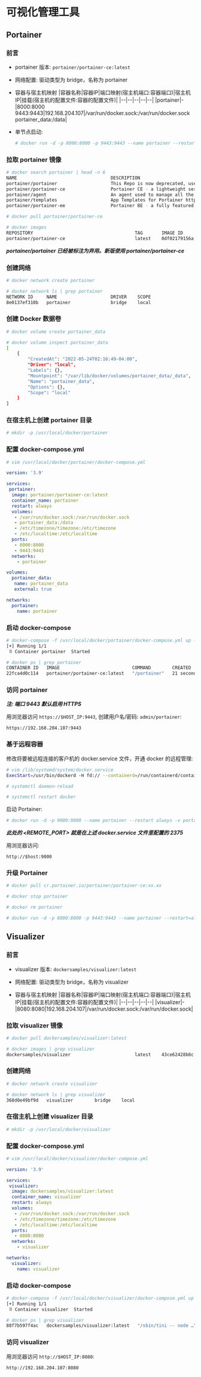 # 可视化管理工具

## Portainer

### 前言

- portainer 版本: ```portainer/portainer-ce:latest```

- 网络配置: 驱动类型为 bridge，名称为 portainer

- 容器与宿主机映射
    |容器名称|容器IP|端口映射(宿主机端口:容器端口)|宿主机IP|挂载(宿主机的配置文件:容器的配置文件)|
    |--|--|--|--|--|
    |portainer|-|8000:8000<br />9443:9443|192.168.204.107|/var/run/docker.sock:/var/run/docker.sock<br />portainer_data:/data|

- 单节点启动:
    ```bash
    # docker run -d -p 8000:8000 -p 9443:9443 --name portainer --restart=always -v /var/run/docker.sock:/var/run/docker.sock -v portainer_data:/data portainer/portainer-ce
    ```

### 拉取 portainer 镜像

```bash
# docker search portainer | head -n 6
NAME                                   DESCRIPTION                                     STARS     OFFICIAL   AUTOMATED
portainer/portainer                    This Repo is now deprecated, use portainer/p…   2213                 
portainer/portainer-ce                 Portainer CE - a lightweight service deliver…   1148                 
portainer/agent                        An agent used to manage all the resources in…   150                  
portainer/templates                    App Templates for Portainer http://portainer…   25                   
portainer/portainer-ee                 Portainer BE - a fully featured service deli…   20

# docker pull portainer/portainer-ce

# docker images
REPOSITORY                                      TAG       IMAGE ID       CREATED         SIZE
portainer/portainer-ce                          latest    0df02179156a   6 months ago    273MB
```

***portainer/portainer 已经被标注为弃用。新版使用 portainer/portainer-ce***

### 创建网络

```bash
# docker network create portainer

# docker network ls | grep portainer
NETWORK ID     NAME                    DRIVER    SCOPE
8e0137ef310b   portainer               bridge    local
```

### 创建 Docker 数据卷

```bash
# docker volume create portainer_data

# docker volume inspect portainer_data
[
    {
        "CreatedAt": "2022-05-24T02:16:49-04:00",
        "Driver": "local",
        "Labels": {},
        "Mountpoint": "/var/lib/docker/volumes/portainer_data/_data",
        "Name": "portainer_data",
        "Options": {},
        "Scope": "local"
    }
]
```

### 在宿主机上创建 portainer 目录

```bash
# mkdir -p /usr/local/docker/portainer
```

### 配置 docker-compose.yml

```bash
# vim /usr/local/docker/portainer/docker-compose.yml
```

```yml
version: '3.9'

services:
 portainer:
  image: portainer/portainer-ce:latest
  container_name: portainer
  restart: always
  volumes:
   - /var/run/docker.sock:/var/run/docker.sock
   - portainer_data:/data
   - /etc/timezone/timezone:/etc/timezone
   - /etc/localtime:/etc/localtime
  ports:
   - 8000:8000
   - 9443:9443
  networks:
    - portainer

volumes:
  portainer_data:
   name: portainer_data
   external: true

networks:
  portainer:
    name: portainer
```

### 启动 docker-compose

```bash
# docker-compose -f /usr/local/docker/portainer/docker-compose.yml up -d
[+] Running 1/1
 ⠿ Container portainer  Started                                                                                  0.5s

# docker ps | grep portainer
CONTAINER ID   IMAGE                           COMMAND        CREATED          STATUS          PORTS                                                                                            NAMES
22fca4d0c114   portainer/portainer-ce:latest   "/portainer"   21 seconds ago   Up 20 seconds   0.0.0.0:8000->8000/tcp, :::8000->8000/tcp, 0.0.0.0:9443->9443/tcp, :::9443->9443/tcp, 9000/tcp   portainer
```

### 访问 portainer

***注: 端口 9443 默认启用 HTTPS***

用浏览器访问 ```https://$HOST_IP:9443```, 创建用户名/密码: ```admin/portainer```:

```
https://192.168.204.107:9443
```

### 基于远程容器

修改将要被远程连接的客户机的 docker.service 文件，开通 docker 的远程管理:

```bash
# vim /lib/systemd/system/docker.service
ExecStart=/usr/bin/dockerd -H fd:// --containerd=/run/containerd/containerd.sock -H tcp://0.0.0.0:2375

# systemctl daemon-reload

# systemctl restart docker
```

启动 Portainer:

```bash
# docker run -d -p 9000:9000 --name portainer --restart always -v portainer_data:/data portainer/portainer-ce -H tcp://<REMOTE_HOST>:<REMOTE_PORT>
```

***此处的 <REMOTE_PORT> 就是在上述 docker.service 文件里配置的 2375***

用浏览器访问:

```
http://$host:9000
```

### 升级 Portainer

```bash
# docker pull cr.portainer.io/portainer/portainer-ce:xx.xx

# docker stop portainer

# docker rm portainer

# docker run -d -p 8000:8000 -p 9443:9443 --name portainer --restart=always -v /var/run/docker.sock:/var/run/docker.sock -v portainer_data:/data portainer/portainer-ce:xx.xx
```

## Visualizer

### 前言

- visualizer 版本: ```dockersamples/visualizer:latest```

- 网络配置: 驱动类型为 bridge，名称为 visualizer

- 容器与宿主机映射
    |容器名称|容器IP|端口映射(宿主机端口:容器端口)|宿主机IP|挂载(宿主机的配置文件:容器的配置文件)|
    |--|--|--|--|--|
    |visualizer|-|8080:8080|192.168.204.107|/var/run/docker.sock:/var/run/docker.sock|

### 拉取 visualizer 镜像

```bash
# docker pull dockersamples/visualizer:latest

# docker images | grep visualizer
dockersamples/visualizer                        latest    43ce62428b8c   13 months ago   185MB
```

### 创建网络

```bash
# docker network create visualizer

# docker network ls | grep visualizer
368d0e49bf9d   visualizer        bridge    local
```

### 在宿主机上创建 visualizer 目录

```bash
# mkdir -p /usr/local/docker/visualizer
```

### 配置 docker-compose.yml

```bash
# vim /usr/local/docker/visualizer/docker-compose.yml
```

```yml
version: '3.9'

services:
 visualizer:
  image: dockersamples/visualizer:latest
  container_name: visualizer
  restart: always
  volumes:
   - /var/run/docker.sock:/var/run/docker.sock
   - /etc/timezone/timezone:/etc/timezone
   - /etc/localtime:/etc/localtime
  ports:
   - 8080:8080
  networks:
    - visualizer

networks:
  visualizer:
    name: visualizer
```

### 启动 docker-compose

```bash
# docker-compose -f /usr/local/docker/visualizer/docker-compose.yml up -d
[+] Running 1/1
 ⠿ Container visualizer  Started                                                                                 1.7s

# docker ps | grep visualizer
88f7b597f4ac   dockersamples/visualizer:latest   "/sbin/tini -- node …"   30 seconds ago   Up 28 seconds (health: starting)   0.0.0.0:8080->8080/tcp, :::8080->8080/tcp   visualizer
```

### 访问 visualizer

用浏览器访问 ```http://$HOST_IP:8080```:

```
http://192.168.204.107:8080
```
